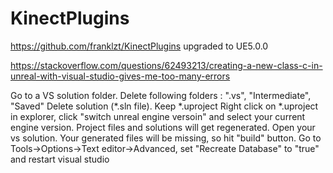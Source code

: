 # KinectPlugins
https://github.com/franklzt/KinectPlugins  upgraded to UE5.0.0

https://stackoverflow.com/questions/62493213/creating-a-new-class-c-in-unreal-with-visual-studio-gives-me-too-many-errors

Go to a VS solution folder. Delete following folders : ".vs", "Intermediate", "Saved"
Delete solution (*.sln file). Keep *.uproject
Right click on *.uproject in explorer, click "switch unreal engine versoin" and select your current engine version. Project files and solutions will get regenerated.
Open your vs solution. Your generated files will be missing, so hit "build" button.
Go to Tools->Options->Text editor->Advanced, set "Recreate Database" to "true" and restart visual studio

